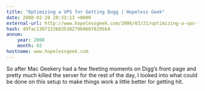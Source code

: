 ```yaml
---
title: "Optimizing a VPS for Getting Dugg | Hopeless Geek"
date: 2008-02-28 20:33:13 +0000
external-url: http://www.hopelessgeek.com/2006/03/21/optimizing-a-vps-for-getting-dugg
hash: 49fac1307133b835382796866f8295b4
annum:
    year: 2008
    month: 02
hostname: www.hopelessgeek.com
---
```


So after Mac Geekery had a few fleeting moments on Digg’s front page and pretty much killed the server for the rest of the day, I looked into what could be done on this setup to make things work a little better for getting hit.
